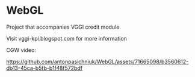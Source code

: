 # WebGL

Project that accompanies VGGI credit module.

Visit vggi-kpi.blogspot.com for more information

CGW video:

https://github.com/antonpasichniuk/WebGL/assets/71665098/b3560612-db13-45ca-b5fb-b1f48f572bdf

